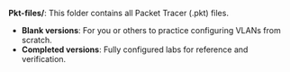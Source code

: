 **Pkt-files/**: This folder contains all Packet Tracer (.pkt) files.  
  - **Blank versions**: For you or others to practice configuring VLANs from scratch.  
  - **Completed versions**: Fully configured labs for reference and verification.  
